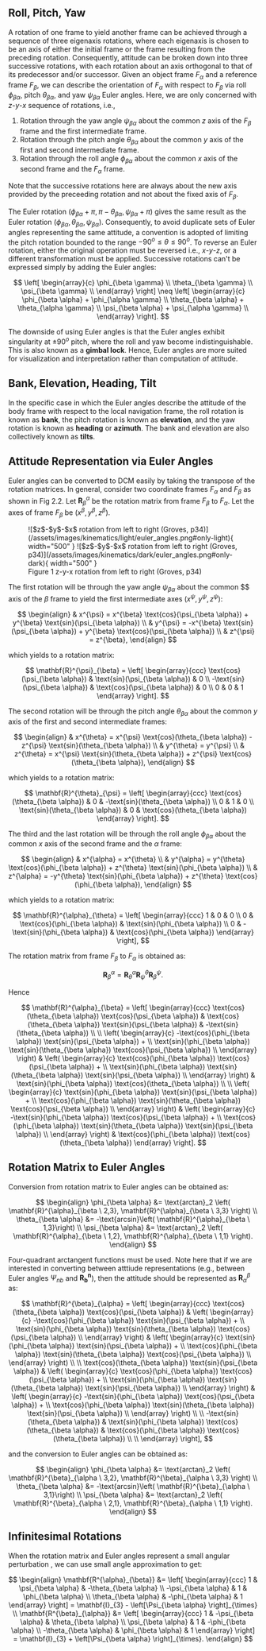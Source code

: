 ## Roll, Pitch, Yaw

A rotation of one frame to yield another frame can be achieved through a sequence of three eigenaxis rotations,
where each eigenaxis is chosen to be an axis of either the initial frame or the frame resulting from the preceding rotation.
Consequently, attitude can be broken down into three successive rotations, with each rotation about an axis orthogonal to that of its predecessor and/or successor. 
Given an object frame $F_\alpha$ and a reference frame $F_\beta$, we can describe the orientation of $F_\alpha$ with respect to $F_\beta$ via roll $\phi_{\beta \alpha}$, pitch $\theta_{\beta \alpha}$, and yaw $\psi_{\beta \alpha}$ Euler angles.
Here, we are only concerned with $z$-$y$-$x$ sequence of rotations, i.e.,

1. Rotation through the yaw angle $\psi_{\beta \alpha}$ about the common $z$ axis of the $F_\beta$ frame and the first intermediate frame.
2. Rotation through the pitch angle $\theta_{\beta \alpha}$ about the common $y$ axis of the first and second intermediate frame.
3. Rotation through the roll angle $\phi_{\beta \alpha}$ about the common $x$ axis of the second frame and the $F_\alpha$ frame.

Note that the successive rotations here are always about the new axis provided by the preceeding rotation and not about the fixed axis of $F_\beta$. 

The Euler rotation $(\phi_{\beta \alpha} + \pi, \pi - \theta_{\beta \alpha}, \psi_{\beta \alpha} + \pi)$ gives the same result as the Euler rotation $(\phi_{\beta \alpha}, \theta_{\beta \alpha}, \psi_{\beta \alpha})$.
Consequently, to avoid duplicate sets of Euler angles representing the same attitude, a convention is adopted of limiting the pitch rotation bounded to the range $-90^{o} \leq \theta \leq 90^{o}$.
To reverse an Euler rotation, either the original operation must be reversed i.e., $x$-$y$-$z$, or a different transformation must be applied. Successive rotations can't be
expressed simply by adding the Euler angles:

$$
\left[
\begin{array}{c}
\phi_{\beta \gamma} \\ 
\theta_{\beta \gamma} \\
\psi_{\beta \gamma} \\
\end{array}
\right]
\neq
\left[
\begin{array}{c}
\phi_{\beta \alpha} + \phi_{\alpha \gamma} \\ 
\theta_{\beta \alpha} + \theta_{\alpha \gamma} \\ 
\psi_{\beta \alpha} + \psi_{\alpha \gamma} \\ 
\end{array}
\right].
$$

The downside of using Euler angles is that the Euler angles exhibit singularity at $\pm 90^{o}$ pitch, where the roll and yaw become indistinguishable. This is also known as a **gimbal lock**.
Hence, Euler angles are more suited for visualization and interpretation rather than computation of attitude.


## Bank, Elevation, Heading, Tilt

In the specific case in which the Euler angles describe the attitude of the body frame with respect to the local navigation frame, the roll rotation is known as 
**bank**, the pitch rotation is known as **elevation**, and the yaw rotation is known as **heading** or **azimuth**. The bank and elevation are also collectively known as **tilts**.


## Attitude Representation via Euler Angles

Euler angles can be converted to DCM easily by taking the transpose of the rotation matrices. In general, consider two coordinate frames $F_\alpha$ and $F_\beta$ as shown in Fig 2.2. Let $\mathbf{R}^{\alpha}_{\beta}$ be the rotation matrix from frame $F_\beta$ to $F_\alpha$. 
Let the axes of frame $F_\beta$ be $(x^\beta, y^\beta, z^\beta)$.

<figure markdown>
  ![$z$-$y$-$x$ rotation from left to right (Groves, p34)](/assets/images/kinematics/light/euler_angles.png#only-light){ width="500" }
  ![$z$-$y$-$x$ rotation from left to right (Groves, p34)](/assets/images/kinematics/dark/euler_angles.png#only-dark){ width="500" }
  <figcaption>Figure 1 z-y-x rotation from left to right (Groves, p34)</figcaption>
</figure>

The first rotation will be through the yaw angle $\psi_{\beta \alpha}$ about the common $$ axis of the $\beta$ frame to yield the first intermediate axes $(x^\psi, y^\psi, z^\psi)$:

$$
\begin{align}
& x^{\psi} = x^{\beta} \text{cos}(\psi_{\beta \alpha}) + y^{\beta} \text{sin}(\psi_{\beta \alpha}) \\
& y^{\psi} = -x^{\beta} \text{sin}(\psi_{\beta \alpha}) + y^{\beta} \text{cos}(\psi_{\beta \alpha}) \\
& z^{\psi} = z^{\beta},
\end{align}
$$

which yields to a rotation matrix:

$$
\mathbf{R}^{\psi}_{\beta} = 
\left[
\begin{array}{ccc}
\text{cos}(\psi_{\beta \alpha}) & \text{sin}(\psi_{\beta \alpha}) & 0 \\
-\text{sin}(\psi_{\beta \alpha}) & \text{cos}(\psi_{\beta \alpha}) & 0 \\
0 & 0 & 1
\end{array}
\right].
$$

The second rotation will be through the pitch angle $\theta_{\beta \alpha}$ about the common $y$ axis of the first and second intermediate frames:

$$
\begin{align}
& x^{\theta} = x^{\psi} \text{cos}(\theta_{\beta \alpha}) - z^{\psi} \text{sin}(\theta_{\beta \alpha}) \\
& y^{\theta} = y^{\psi} \\
& z^{\theta} = x^{\psi} \text{sin}(\theta_{\beta \alpha}) + z^{\psi} \text{cos}(\theta_{\beta \alpha}),
\end{align}
$$

which yields to a rotation matrix:

$$
\mathbf{R}^{\theta}_{\psi} = 
\left[
\begin{array}{ccc}
\text{cos}(\theta_{\beta \alpha}) & 0 & -\text{sin}(\theta_{\beta \alpha}) \\
0 & 1 & 0 \\
\text{sin}(\theta_{\beta \alpha}) & 0 & \text{cos}(\theta_{\beta \alpha})
\end{array}
\right].
$$

The third and the last rotation will be through the roll angle $\phi_{\beta \alpha}$ about the common $x$ axis of the second frame and the $\alpha$ frame:

$$
\begin{align}
& x^{\alpha} = x^{\theta} \\
& y^{\alpha} = y^{\theta} \text{cos}(\phi_{\beta \alpha}) + z^{\theta} \text{sin}(\phi_{\beta \alpha}) \\
& z^{\alpha} = -y^{\theta} \text{sin}(\phi_{\beta \alpha}) + z^{\theta} \text{cos}(\phi_{\beta \alpha}),
\end{align}
$$

which yields to a rotation matrix:

$$
\mathbf{R}^{\alpha}_{\theta} = 
\left[
\begin{array}{ccc}
1 & 0 & 0 \\
0 & \text{cos}(\phi_{\beta \alpha}) & \text{sin}(\phi_{\beta \alpha}) \\
0 & -\text{sin}(\phi_{\beta \alpha}) & \text{cos}(\phi_{\beta \alpha})
\end{array}
\right],
$$

The rotation matrix from frame $F_\beta$ to $F_\alpha$ is obtained as:

$$
\mathbf{R}^{\alpha}_{\beta} = \mathbf{R}^{\alpha}_{\theta} \mathbf{R}^{\theta}_{\psi} \mathbf{R}^{\psi}_{\beta}.
$$

Hence

$$
\mathbf{R}^{\alpha}_{\beta} =
\left[
\begin{array}{ccc}
\text{cos}(\theta_{\beta \alpha}) \text{cos}(\psi_{\beta \alpha}) & \text{cos}(\theta_{\beta \alpha}) \text{sin}(\psi_{\beta \alpha}) & -\text{sin}(\theta_{\beta \alpha}) \\ \\
\left(
\begin{array}{c}
-\text{cos}(\phi_{\beta \alpha}) \text{sin}(\psi_{\beta \alpha}) + \\
\text{sin}(\phi_{\beta \alpha}) \text{sin}(\theta_{\beta \alpha}) \text{cos}(\psi_{\beta \alpha}) \\
\end{array}
\right) &  
\left(
\begin{array}{c}
\text{cos}(\phi_{\beta \alpha}) \text{cos}(\psi_{\beta \alpha}) + \\
\text{sin}(\phi_{\beta \alpha}) \text{sin}(\theta_{\beta \alpha}) \text{sin}(\psi_{\beta \alpha}) \\
\end{array}
\right)
&  \text{sin}(\phi_{\beta \alpha}) \text{cos}(\theta_{\beta \alpha}) \\ \\
\left(
\begin{array}{c}
\text{sin}(\phi_{\beta \alpha}) \text{sin}(\psi_{\beta \alpha}) + \\
\text{cos}(\phi_{\beta \alpha}) \text{sin}(\theta_{\beta \alpha}) \text{cos}(\psi_{\beta \alpha}) \\
\end{array}
\right)
&
\left(
\begin{array}{c}
-\text{sin}(\phi_{\beta \alpha}) \text{cos}(\psi_{\beta \alpha}) + \\
\text{cos}(\phi_{\beta \alpha}) \text{sin}(\theta_{\beta \alpha}) \text{sin}(\psi_{\beta \alpha}) \\
\end{array}
\right)
& \text{cos}(\phi_{\beta \alpha}) \text{cos}(\theta_{\beta \alpha})
\end{array} 
\right].
$$

## Rotation Matrix to Euler Angles

Conversion from rotation matrix to Euler angles can be obtained as:

$$
\begin{align}
\phi_{\beta \alpha} &= \text{arctan}_2 \left( \mathbf{R}^{\alpha}_{\beta \ 2,3}, \mathbf{R}^{\alpha}_{\beta \ 3,3} \right) \\
\theta_{\beta \alpha} &= -\text{arcsin}\left( \mathbf{R}^{\alpha}_{\beta \ 1,3}\right) \\
\psi_{\beta \alpha} &= \text{arctan}_2 \left( \mathbf{R}^{\alpha}_{\beta \ 1,2}, \mathbf{R}^{\alpha}_{\beta \ 1,1} \right).
\end{align}
$$

Four-quadrant arctangent functions must be used. Note here that if we are interested in converting between atttiude representations 
(e.g., between Euler angles $\Psi_{nb}$ and $\mathbf{R^n_{b}}$), then the attitude should be represented as $\mathbf{R}^{\beta}_{\alpha}$ as:

$$
\mathbf{R}^{\beta}_{\alpha} = 
\left[
\begin{array}{ccc}
\text{cos}(\theta_{\beta \alpha}) \text{cos}(\psi_{\beta \alpha}) & 
\left(
\begin{array}{c}
-\text{cos}(\phi_{\beta \alpha}) \text{sin}(\psi_{\beta \alpha}) + \\
\text{sin}(\phi_{\beta \alpha}) \text{sin}(\theta_{\beta \alpha}) \text{cos}(\psi_{\beta \alpha}) \\
\end{array}
\right)
& 
\left(
\begin{array}{c}
\text{sin}(\phi_{\beta \alpha}) \text{sin}(\psi_{\beta \alpha}) + \\
\text{cos}(\phi_{\beta \alpha}) \text{sin}(\theta_{\beta \alpha}) \text{cos}(\psi_{\beta \alpha}) \\
\end{array}
\right)
\\ \\
\text{cos}(\theta_{\beta \alpha}) \text{sin}(\psi_{\beta \alpha}) & 
\left(
\begin{array}{c}
\text{cos}(\phi_{\beta \alpha}) \text{cos}(\psi_{\beta \alpha}) + \\
\text{sin}(\phi_{\beta \alpha}) \text{sin}(\theta_{\beta \alpha}) \text{sin}(\psi_{\beta \alpha}) \\
\end{array}
\right)
&
\left(
\begin{array}{c}
-\text{sin}(\phi_{\beta \alpha}) \text{cos}(\psi_{\beta \alpha}) + \\
\text{cos}(\phi_{\beta \alpha}) \text{sin}(\theta_{\beta \alpha}) \text{sin}(\psi_{\beta \alpha}) \\
\end{array}
\right)
\\ \\
-\text{sin}(\theta_{\beta \alpha}) & \text{sin}(\phi_{\beta \alpha}) \text{cos}(\theta_{\beta \alpha}) & 
\text{cos}(\phi_{\beta \alpha}) \text{cos}(\theta_{\beta \alpha}) \\ \\
\end{array} 
\right],
$$

and the conversion to Euler angles can be obtained as:

$$
\begin{align}
\phi_{\beta \alpha} &= \text{arctan}_2 \left( \mathbf{R}^{\beta}_{\alpha \ 3,2}, \mathbf{R}^{\beta}_{\alpha \ 3,3} \right) \\
\theta_{\beta \alpha} &= -\text{arcsin}\left( \mathbf{R}^{\beta}_{\alpha \ 3,1}\right) \\
\psi_{\beta \alpha} &= \text{arctan}_2 \left( \mathbf{R}^{\beta}_{\alpha \ 2,1}, \mathbf{R}^{\beta}_{\alpha \ 1,1} \right).
\end{align}
$$

## Infinitesimal Rotations

When the rotation matrix and Euler angles represent a small angular perturbation 
, we can use small angle approximation to get:

$$
\begin{align}
\mathbf{R^{\alpha}_{\beta}} &= 
\left[
\begin{array}{ccc}
1 & \psi_{\beta \alpha} & -\theta_{\beta \alpha} \\
-\psi_{\beta \alpha} & 1 & \phi_{\beta \alpha} \\
\theta_{\beta \alpha} & -\phi_{\beta \alpha} & 1
\end{array}
\right] = 
\mathbf{I}_{3} - \left[\Psi_{\beta \alpha} \right]_{\times} \\
\mathbf{R^{\beta}_{\alpha}} &= 
\left[
\begin{array}{ccc}
1 & -\psi_{\beta \alpha} & \theta_{\beta \alpha} \\
\psi_{\beta \alpha} & 1 & -\phi_{\beta \alpha} \\
-\theta_{\beta \alpha} & \phi_{\beta \alpha} & 1
\end{array}
\right] = 
\mathbf{I}_{3} + \left[\Psi_{\beta \alpha} \right]_{\times}.
\end{align}
$$